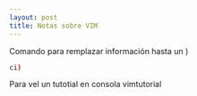 ```yaml
---
layout: post
title: Notas sobre VIM
---
```


Comando para remplazar información hasta un )

```sh
ci)
```

Para vel un tutotial en consola
vimtutorial
